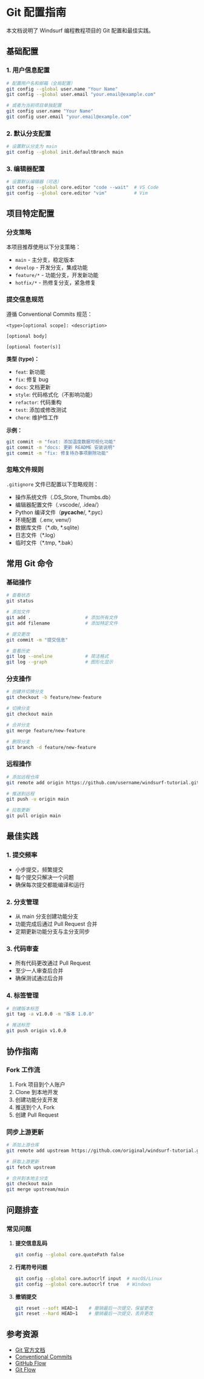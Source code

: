 # Git 配置指南

本文档说明了 Windsurf 编程教程项目的 Git 配置和最佳实践。

## 基础配置

### 1. 用户信息配置

```bash
# 配置用户名和邮箱（全局配置）
git config --global user.name "Your Name"
git config --global user.email "your.email@example.com"

# 或者为当前项目单独配置
git config user.name "Your Name"
git config user.email "your.email@example.com"
```

### 2. 默认分支配置

```bash
# 设置默认分支为 main
git config --global init.defaultBranch main
```

### 3. 编辑器配置

```bash
# 设置默认编辑器（可选）
git config --global core.editor "code --wait"  # VS Code
git config --global core.editor "vim"          # Vim
```

## 项目特定配置

### 分支策略

本项目推荐使用以下分支策略：

- `main` - 主分支，稳定版本
- `develop` - 开发分支，集成功能
- `feature/*` - 功能分支，开发新功能
- `hotfix/*` - 热修复分支，紧急修复

### 提交信息规范

遵循 Conventional Commits 规范：

```
<type>[optional scope]: <description>

[optional body]

[optional footer(s)]
```

**类型 (type)：**
- `feat`: 新功能
- `fix`: 修复 bug
- `docs`: 文档更新
- `style`: 代码格式化（不影响功能）
- `refactor`: 代码重构
- `test`: 添加或修改测试
- `chore`: 维护性工作

**示例：**
```bash
git commit -m "feat: 添加温度数据可视化功能"
git commit -m "docs: 更新 README 安装说明"
git commit -m "fix: 修复待办事项删除功能"
```

### 忽略文件规则

`.gitignore` 文件已配置以下忽略规则：

- 操作系统文件（.DS_Store, Thumbs.db）
- 编辑器配置文件（.vscode/, .idea/）
- Python 编译文件（__pycache__/, *.pyc）
- 环境配置（.env, venv/）
- 数据库文件（*.db, *.sqlite）
- 日志文件（*.log）
- 临时文件（*.tmp, *.bak）

## 常用 Git 命令

### 基础操作

```bash
# 查看状态
git status

# 添加文件
git add .                    # 添加所有文件
git add filename             # 添加特定文件

# 提交更改
git commit -m "提交信息"

# 查看历史
git log --oneline            # 简洁格式
git log --graph              # 图形化显示
```

### 分支操作

```bash
# 创建并切换分支
git checkout -b feature/new-feature

# 切换分支
git checkout main

# 合并分支
git merge feature/new-feature

# 删除分支
git branch -d feature/new-feature
```

### 远程操作

```bash
# 添加远程仓库
git remote add origin https://github.com/username/windsurf-tutorial.git

# 推送到远程
git push -u origin main

# 拉取更新
git pull origin main
```

## 最佳实践

### 1. 提交频率

- 小步提交，频繁提交
- 每个提交只解决一个问题
- 确保每次提交都能编译和运行

### 2. 分支管理

- 从 main 分支创建功能分支
- 功能完成后通过 Pull Request 合并
- 定期更新功能分支与主分支同步

### 3. 代码审查

- 所有代码更改通过 Pull Request
- 至少一人审查后合并
- 确保测试通过后合并

### 4. 标签管理

```bash
# 创建版本标签
git tag -a v1.0.0 -m "版本 1.0.0"

# 推送标签
git push origin v1.0.0
```

## 协作指南

### Fork 工作流

1. Fork 项目到个人账户
2. Clone 到本地开发
3. 创建功能分支开发
4. 推送到个人 Fork
5. 创建 Pull Request

### 同步上游更新

```bash
# 添加上游仓库
git remote add upstream https://github.com/original/windsurf-tutorial.git

# 获取上游更新
git fetch upstream

# 合并到本地主分支
git checkout main
git merge upstream/main
```

## 问题排查

### 常见问题

1. **提交信息乱码**
   ```bash
   git config --global core.quotePath false
   ```

2. **行尾符号问题**
   ```bash
   git config --global core.autocrlf input  # macOS/Linux
   git config --global core.autocrlf true   # Windows
   ```

3. **撤销提交**
   ```bash
   git reset --soft HEAD~1    # 撤销最后一次提交，保留更改
   git reset --hard HEAD~1    # 撤销最后一次提交，丢弃更改
   ```

## 参考资源

- [Git 官方文档](https://git-scm.com/doc)
- [Conventional Commits](https://www.conventionalcommits.org/)
- [GitHub Flow](https://guides.github.com/introduction/flow/)
- [Git Flow](https://nvie.com/posts/a-successful-git-branching-model/)

